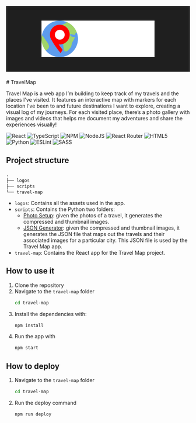 <div align="center">
   <div style="display: flex;padding-block:40px;margin-bottom:20px;background-color:#1f1f1f">
   <img src="./logos/Pivi Travel Logo Alt Dark Mode.png" style="vertical-align: top;height:100px;margin:auto" />
</div>

</div>
# TravelMap

Travel Map is a web app I’m building to keep track of my travels and the places I’ve visited. It features an interactive map with markers for each location I’ve been to and future destinations I want to explore, creating a visual log of my journeys. For each visited place, there’s a photo gallery with images and videos that helps me document my adventures and share the experiences visually!

![React](https://img.shields.io/badge/react-%2320232a.svg?style=for-the-badge&logo=react&logoColor=%2361DAFB) ![TypeScript](https://img.shields.io/badge/typescript-%23007ACC.svg?style=for-the-badge&logo=typescript&logoColor=white) ![NPM](https://img.shields.io/badge/NPM-%23CB3837.svg?style=for-the-badge&logo=npm&logoColor=white) ![NodeJS](https://img.shields.io/badge/node.js-6DA55F?style=for-the-badge&logo=node.js&logoColor=white) ![React Router](https://img.shields.io/badge/React_Router-CA4245?style=for-the-badge&logo=react-router&logoColor=white) ![HTML5](https://img.shields.io/badge/html5-%23E34F26.svg?style=for-the-badge&logo=html5&logoColor=white) ![Python](https://img.shields.io/badge/python-3670A0?style=for-the-badge&logo=python&logoColor=ffdd54) ![ESLint](https://img.shields.io/badge/ESLint-4B3263?style=for-the-badge&logo=eslint&logoColor=white) ![SASS](https://img.shields.io/badge/SASS-hotpink.svg?style=for-the-badge&logo=SASS&logoColor=white)

## Project structure

```text
.
├── logos
├── scripts
└── travel-map
```

- `logos`: Contains all the assets used in the app.
- `scripts`: Contains the Python two folders:
  - [Photo Setup](./scripts/photos-setup/README.md): given the photos of a travel, it generates the compressed and thumbnail images.
  - [JSON Generator](./scripts/json-generator/README.md): given the compressed and thumbnail images, it generates the JSON file that maps out the travels and their associated images for a particular city. This JSON file is used by the Travel Map app.
- `travel-map`: Contains the React app for the Travel Map project.

## How to use it

1. Clone the repository
2. Navigate to the `travel-map` folder
   ```bash
   cd travel-map
   ```
3. Install the dependencies with:
   ```bash
   npm install
   ```
4. Run the app with
   ```bash
   npm start
   ```

## How to deploy

1. Navigate to the `travel-map` folder
   ```bash
   cd travel-map
   ```
2. Run the deploy command
   ```bash
   npm run deploy
   ```

